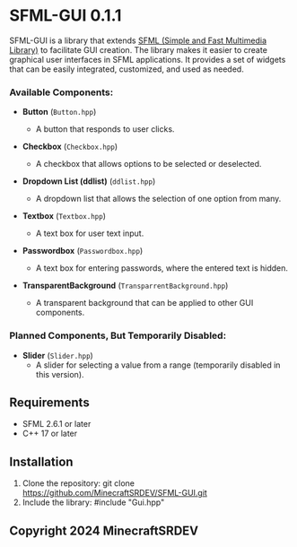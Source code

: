 # SFML-GUI 0.1.1

SFML-GUI is a library that extends [SFML (Simple and Fast Multimedia Library)](https://www.sfml-dev.org/) to facilitate GUI creation. The library makes it easier to create graphical user interfaces in SFML applications. It provides a set of widgets that can be easily integrated, customized, and used as needed.

### Available Components:

- **Button** (`Button.hpp`)
  - A button that responds to user clicks.

- **Checkbox** (`Checkbox.hpp`)
  - A checkbox that allows options to be selected or deselected.

- **Dropdown List (ddlist)** (`ddlist.hpp`)
  - A dropdown list that allows the selection of one option from many.

- **Textbox** (`Textbox.hpp`)
  - A text box for user text input.

- **Passwordbox** (`Passwordbox.hpp`)
  - A text box for entering passwords, where the entered text is hidden.

- **TransparentBackground** (`TransparrentBackground.hpp`)
  - A transparent background that can be applied to other GUI components.

### Planned Components, But Temporarily Disabled:

- **Slider** (`Slider.hpp`)
  - A slider for selecting a value from a range (temporarily disabled in this version).

## Requirements
- SFML 2.6.1 or later
- C++ 17 or later

## Installation

1. Clone the repository:
   git clone https://github.com/MinecraftSRDEV/SFML-GUI.git
2. Include the library:
   #include "Gui.hpp"

## Copyright 2024 MinecraftSRDEV